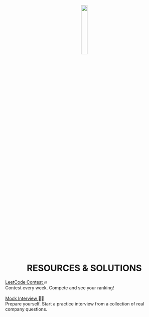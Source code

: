 <div style="text-align:center;"> 
  <img src="https://assets.leetcode.com/static_assets/public/webpack_bundles/images/LeetCode_nav.4d940ca72.png" style="width:20%;margin:auto;">

  # RESOURCES & SOLUTIONS 

</div>



<div> 
  <span> 
    <a href="https://leetcode.com/contest/">LeetCode Contest </a>🔥
    <br>
    Contest every week. Compete and see your ranking!
  </span>
</div> <br>

<div> 
  <span> 
    <a href="https://leetcode.com/interview/">Mock Interview </a>👨‍🎓
    <br>
    Prepare yourself. Start a practice interview from a collection of real company questions.
  </span>
</div>